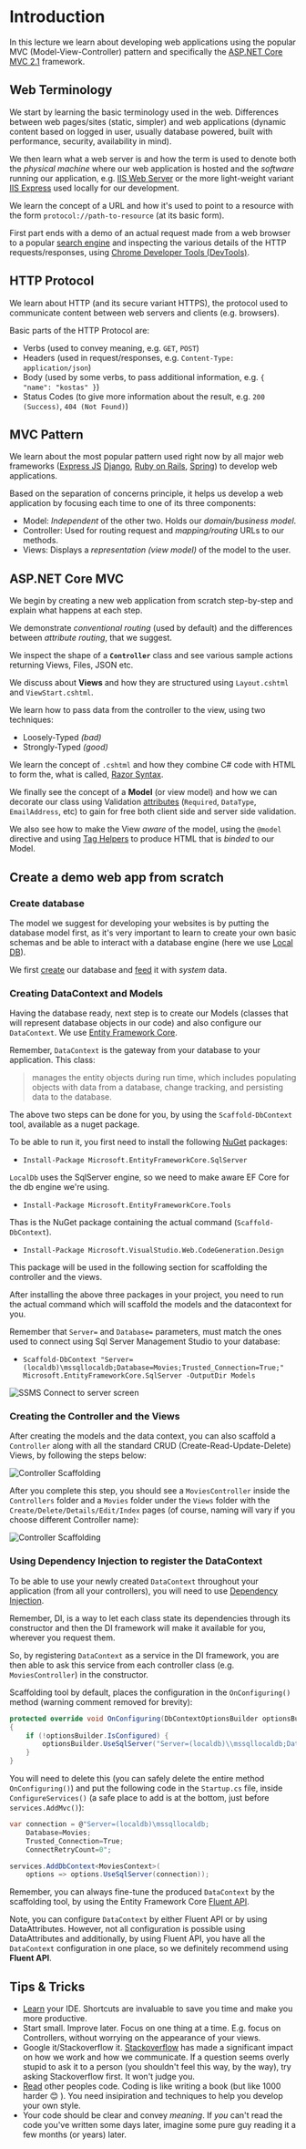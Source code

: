 # Introduction
In this lecture we learn about developing web applications using the popular MVC (Model-View-Controller) pattern and specifically the [ASP.NET Core MVC 2.1](https://docs.microsoft.com/en-us/aspnet/core/?view=aspnetcore-2.1) framework.

## Web Terminology

We start by learning the basic terminology used in the web. Differences between web pages/sites (static, simpler) and web applications (dynamic content based on logged in user, usually database powered, built with performance, security, availability in mind).

We then learn what a web server is and how the term is used to denote both the *physical machine* where our web application is hosted and the *software* running our application, e.g. [IIS Web Server](https://docs.microsoft.com/en-us/iis/get-started/introduction-to-iis/iis-web-server-overview) or the more light-weight variant [IIS Express](https://docs.microsoft.com/en-us/iis/extensions/introduction-to-iis-express/iis-express-overview) used locally for our development.

We learn the concept of a URL and how it's used to point to a resource with the form `protocol://path-to-resource` (at its basic form).

First part ends with a demo of an actual request made from a web browser to a popular [search engine](`http://google.com`) and inspecting the various details of the HTTP requests/responses, using [Chrome Developer Tools (DevTools)](https://developers.google.com/web/tools/chrome-devtools/).

## HTTP Protocol

We learn about HTTP (and its secure variant HTTPS), the protocol used to communicate content between web servers and clients (e.g. browsers).

Basic parts of the HTTP Protocol are:

- Verbs (used to convey meaning, e.g. `GET`, `POST`)
- Headers (used in request/responses, e.g. `Content-Type: application/json`)
- Body (used by some verbs, to pass additional information, e.g. `{ "name": "kostas" }`)
- Status Codes (to give more information about the result, e.g. `200 (Success)`, `404 (Not Found)`)

## MVC Pattern

We learn about the most popular pattern used right now by all major web frameworks ([Express JS](https://expressjs.com/) [Django](https://www.djangoproject.com/), [Ruby on Rails](https://rubyonrails.org/), [Spring](https://rubyonrails.org/)) to develop web applications.

Based on the separation of concerns principle, it helps us develop a web application by focusing each time to one of its three components:

- Model: *Independent* of the other two. Holds our *domain/business model*.
- Controller: Used for routing request and *mapping/routing* URLs to our methods.
- Views: Displays a *representation (view model)* of the model to the user.

## ASP.NET Core MVC

We begin by creating a new web application from scratch step-by-step and explain what happens at each step.

We demonstrate *conventional routing* (used by default) and the differences between *attribute routing*, that we suggest.

We inspect the shape of a **`Controller`** class and see various sample actions returning Views, Files, JSON etc.

We discuss about **Views** and how they are structured using `Layout.cshtml` and `ViewStart.cshtml`.

We learn how to pass data from the controller to the view, using two techniques:
- Loosely-Typed *(bad)*
- Strongly-Typed *(good)*

We learn the concept of `.cshtml` and how they combine C# code with HTML to form the, what is called, [Razor Syntax](https://docs.microsoft.com/en-us/aspnet/core/mvc/views/razor?view=aspnetcore-2.1).

We finally see the concept of a **Model** (or view model) and how we can decorate our class using Validation [attributes](https://docs.microsoft.com/en-us/dotnet/csharp/programming-guide/concepts/attributes/) (`Required`, `DataType`, `EmailAddress`, etc) to gain for free both client side and server side validation.

We also see how to make the View *aware* of the model, using the `@model` directive and using [Tag Helpers](https://docs.microsoft.com/en-us/aspnet/core/mvc/views/tag-helpers/intro?view=aspnetcore-2.1) to produce HTML that is *binded* to our Model.

## Create a demo web app from scratch

### Create database

The model we suggest for developing your websites is by putting the database model first, as it's very important to learn to create your own basic schemas and be able to interact with a database engine (here we use [Local DB](https://docs.microsoft.com/en-us/sql/database-engine/configure-windows/sql-server-2016-express-localdb?view=sql-server-2017)).

We first [create](https://github.com/dotnet-academy/Mvc/blob/master/src/sql/MoviesDb.sql)  our database and [feed](https://github.com/dotnet-academy/Mvc/blob/master/src/sql/MoviesFeed.sql) it with *system* data.

### Creating DataContext and Models

Having the database ready, next step is to create our Models (classes that will represent database objects in our code) and also configure our `DataContext`. We use [Entity Framework Core](https://docs.microsoft.com/en-us/ef/core/).

Remember, `DataContext` is the gateway from your database to your application. This class:

> manages the entity objects during run time, which includes populating objects with data from a database, change tracking, and persisting data to the database.

The above two steps can be done for you, by using the `Scaffold-DbContext` tool, available as a nuget package.

To be able to run it, you first need to install the following [NuGet](https://docs.microsoft.com/en-us/nuget/what-is-nuget) packages:

- `Install-Package Microsoft.EntityFrameworkCore.SqlServer` 

`LocalDb` uses the SqlServer engine, so we need to make aware EF Core for the db engine we're using.

- `Install-Package Microsoft.EntityFrameworkCore.Tools`

Thas is the NuGet package containing the actual command (`Scaffold-DbContext`).

- `Install-Package Microsoft.VisualStudio.Web.CodeGeneration.Design`

This package will be used in the following section for scaffolding the controller and the views.

After installing the above three packages in your project, you need to run the actual command which will scaffold the models and the datacontext for you.

Remember that `Server=` and `Database=` parameters, must match the ones used to connect using Sql Server Management Studio to your database:

- `Scaffold-DbContext "Server=(localdb)\mssqllocaldb;Database=Movies;Trusted_Connection=True;" Microsoft.EntityFrameworkCore.SqlServer -OutputDir Models`


![SSMS Connect to server screen](/img/sql-server.png)

### Creating the Controller and the Views

After creating the models and the data context, you can also scaffold a `Controller` along with all the standard CRUD (Create-Read-Update-Delete) Views, by following the steps below:

![Controller Scaffolding](/img/controller-scaffolding.gif)

After you complete this step, you should see a `MoviesController` inside the `Controllers` folder and a `Movies` folder under the `Views` folder with the `Create/Delete/Details/Edit/Index` pages (of course, naming will vary if you choose different Controller name):

![Controller Scaffolding](/img/controller-scaffolding-after.png)

### Using Dependency Injection to register the DataContext

To be able to use your newly created `DataContext` throughout your application (from all your controllers), you will need to use [Dependency Injection](https://docs.microsoft.com/en-us/aspnet/core/fundamentals/dependency-injection?view=aspnetcore-2.1). 

Remember, DI, is a way to let each class state its dependencies through its constructor and then the DI framework will make it available for you, wherever you request them.

So, by registering `DataContext` as a service in the DI framework, you are then able to ask this service from each controller class (e.g. `MoviesController`) in the constructor.

Scaffolding tool by default, places the configuration in the `OnConfiguring()` method (warning comment removed for brevity):

```csharp
protected override void OnConfiguring(DbContextOptionsBuilder optionsBuilder)
{
    if (!optionsBuilder.IsConfigured) {
        optionsBuilder.UseSqlServer("Server=(localdb)\\mssqllocaldb;Database=MoviesMvc;Trusted_Connection=True;");
    }
}
```

You will need to delete this (you can safely delete the entire method `OnConfiguring()`) and put the following code in the `Startup.cs` file, inside `ConfigureServices()` (a safe place to add is at the bottom, just before `services.AddMvc()`):

```csharp
var connection = @"Server=(localdb)\mssqllocaldb;
	Database=Movies;
 	Trusted_Connection=True;
	ConnectRetryCount=0"; 

services.AddDbContext<MoviesContext>(
	options => options.UseSqlServer(connection)); 
```

Remember, you can always fine-tune the produced `DataContext` by the scaffolding tool, by using the Entity Framework Core [Fluent API](https://docs.microsoft.com/en-us/ef/core/modeling/).

Note, you can configure `DataContext` by either Fluent API or by using DataAttributes. However, not all configuration is possible using DataAttributes and additionally, by using Fluent API, you have all the `DataContext` configuration in one place, so we definitely recommend using **Fluent API**.

## Tips & Tricks

- [Learn](http://visualstudioshortcuts.com/2017/) your IDE. Shortcuts are invaluable to save you time and make you more productive.
- Start small. Improve later. Focus on one thing at a time. E.g. focus on Controllers, without worrying on the appearance of your views.
- Google it/Stackoverflow it. [Stackoverflow](https://stackoverflow.com/) has made a significant impact on how we work and how we communicate. If a question seems overly stupid to ask it to a person (you shouldn't feel this way, by the way), try asking Stackoverflow first. It won't judge you.
- [Read](https://github.com/) other peoples code. Coding is like writing a book (but like 1000 harder :blush: ). You need insipiration and techniques to help you develop your own style.
- Your code should be clear and convey *meaning*. If *you* can't read the code you've written some days later, imagine some pure guy reading it a few months (or years) later.
